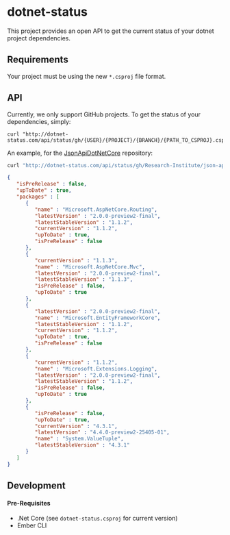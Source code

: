 # dotnet-status

This project provides an open API to get the current status of your
dotnet project dependencies. 

## Requirements

Your project must be using the new `*.csproj` file format.

## API

Currently, we only support GitHub projects. 
To get the status of your dependencies, simply:

```
curl "http://dotnet-status.com/api/status/gh/{USER}/{PROJECT}/{BRANCH}/{PATH_TO_CSPROJ}.csproj/"
```

An example, for the [JsonApiDotNetCore](https://github.com/Research-Institute/json-api-dotnet-core) repository:

```bash
curl "http://dotnet-status.com/api/status/gh/Research-Institute/json-api-dotnet-core/master/src/JsonApiDotNetCore/JsonApiDotNetCore.csproj/"
```

```json
{
   "isPreRelease" : false,
   "upToDate" : true,
   "packages" : [
      {
         "name" : "Microsoft.AspNetCore.Routing",
         "latestVersion" : "2.0.0-preview2-final",
         "latestStableVersion" : "1.1.2",
         "currentVersion" : "1.1.2",
         "upToDate" : true,
         "isPreRelease" : false
      },
      {
         "currentVersion" : "1.1.3",
         "name" : "Microsoft.AspNetCore.Mvc",
         "latestVersion" : "2.0.0-preview2-final",
         "latestStableVersion" : "1.1.3",
         "isPreRelease" : false,
         "upToDate" : true
      },
      {
         "latestVersion" : "2.0.0-preview2-final",
         "name" : "Microsoft.EntityFrameworkCore",
         "latestStableVersion" : "1.1.2",
         "currentVersion" : "1.1.2",
         "upToDate" : true,
         "isPreRelease" : false
      },
      {
         "currentVersion" : "1.1.2",
         "name" : "Microsoft.Extensions.Logging",
         "latestVersion" : "2.0.0-preview2-final",
         "latestStableVersion" : "1.1.2",
         "isPreRelease" : false,
         "upToDate" : true
      },
      {
         "isPreRelease" : false,
         "upToDate" : true,
         "currentVersion" : "4.3.1",
         "latestVersion" : "4.4.0-preview2-25405-01",
         "name" : "System.ValueTuple",
         "latestStableVersion" : "4.3.1"
      }
   ]
}
```

## Development

#### Pre-Requisites

- .Net Core (see `dotnet-status.csproj` for current version)
- Ember CLI
